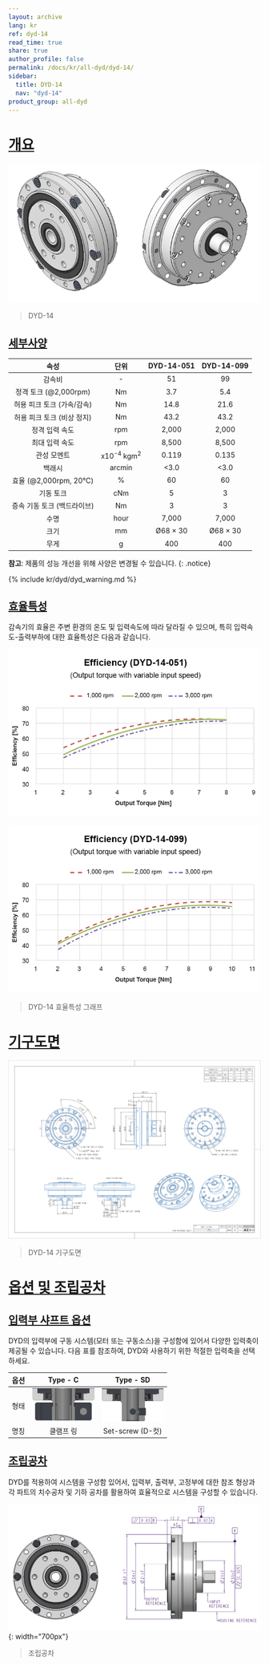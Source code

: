 ```yaml
---
layout: archive
lang: kr
ref: dyd-14
read_time: true
share: true
author_profile: false
permalink: /docs/kr/all-dyd/dyd-14/
sidebar:
  title: DYD-14
  nav: "dyd-14"
product_group: all-dyd
---
```


# [개요](#개요)

![](/assets/images/dyd/dyd_14_product_image_01.png)

> DYD-14

## [세부사양](#세부사양)

|            속성             |               단위               | DYD-14-051 | DYD-14-099 |
|:---------------------------:|:--------------------------------:|:----------:|:----------:|
|           감속비            |                \-                |     51     |     99     |
|    정격 토크 (@2,000rpm)    |                Nm                |    3.7     |    5.4     |
| 허용 피크 토크 (가속/감속)  |                Nm                |    14.8    |    21.6    |
| 허용 피크 토크 (비상 정지)  |                Nm                |    43.2    |    43.2    |
|       정격 입력 속도        |               rpm                |   2,000    |   2,000    |
|       최대 입력 속도        |               rpm                |   8,500    |   8,500    |
|         관성 모멘트         | x10<sup>-4</sup> kgm<sup>2</sup> |   0.119    |   0.135    |
|           백래시            |              arcmin              |    <3.0    |    <3.0    |
|    효율 (@2,000rpm, 20℃)    |                %                 |     60     |     60     |
|          기동 토크          |               cNm                |     5      |     3      |
| 증속 기동 토크 (백드라이브) |                Nm                |     3      |     3      |
|            수명             |               hour               |   7,000    |   7,000    |
|            크기             |                mm                |  Ø68 × 30  |  Ø68 × 30  |
|            무게             |                g                 |    400     |    400     |


**참고**: 제품의 성능 개선을 위해 사양은 변경될 수 있습니다.
{: .notice}

{% include kr/dyd/dyd_warning.md %}

## [효율특성](#효율특성)

감속기의 효율은 주변 환경의 온도 및 입력속도에 따라 달라질 수 있으며, 특히 입력속도-출력부하에 대한 효율특성은 다음과 같습니다.

<!-- ![](/assets/images/dyd/dyd_14_efficiency_kr.png){: width="700px"} -->

![](/assets/images/dyd/efficiency_dyd_14_051.jpg)

![](/assets/images/dyd/efficiency_dyd_14_099.jpg)

> DYD-14 효율특성 그래프

# [기구도면](#기구도면)

<!-- ![](/assets/images/dyd/dyd_14_drawings.png) -->

![](/assets/images/dyd/dyd_14_drawing_update.png)

> DYD-14 기구도면

# [옵션 및 조립공차](#옵션-및-조립공차)

## [입력부 샤프트 옵션](#입력부-샤프트-옵션)

DYD의 입력부에 구동 시스템(모터 또는 구동소스)을 구성함에 있어서 다양한 입력축이 제공될 수 있습니다. 다음 표를 참조하여, DYD와 사용하기 위한 적절한 입력축을 선택하세요. 

| 옵션 |                Type - C                |                Type - SD                |
|:----:|:--------------------------------------:|:---------------------------------------:|
| 형태 | ![](/assets/images/dyd/dyd_c_type.png) | ![](/assets/images/dyd/dyd_sd_type.png) |
| 명칭 |               클램프 링                |            Set-screw (D-컷)             |

## [조립공차](#조립공차)

DYD를 적용하여 시스템을 구성함 있어서, 입력부, 출력부, 고정부에 대한 참조 형상과 각 파트의 치수공차 및 기하 공차를 활용하여 효율적으로 시스템을 구성할 수 있습니다.

![](/assets/images/dyd/dyd_14_assembly_tollerance_01.png){: width="700px"}

> 조립공차
